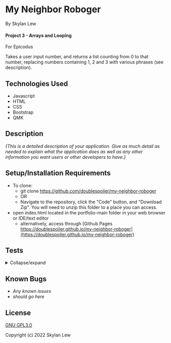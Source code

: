 
# My Neighbor Roboger

By Skylan Lew

#### Project 3 - Arrays and Looping

For Epicodus

Takes a user input number, and returns a list counting from 0 to that number, replacing numbers containing 1, 2 and 3 with various phrases (see description).

## Technologies Used

* Javascript
* HTML
* CSS
* Bootstrap
* QMK

## Description

_{This is a detailed description of your application. Give as much detail as needed to explain what the application does as well as any other information you want users or other developers to have.}_

## Setup/Installation Requirements

* To clone:
  * git clone https://github.com/doublespoiler/my-neighbor-roboger
  * OR
  * Navigate to the repository, click the "Code" button, and "Download Zip".  You will need to unzip this folder to a place you can access.
* open index.html located in the portfolio-main folder in your web browser or IDE/text editor
  * alternatively, access through [Github Pages https://doublespoiler.github.io/my-neighbor-roboger](https://doublespoiler.github.io/my-neighbor-roboger)

## Tests

<details>
  <summary>Collapse/expand</summary>
  <details>
    <summary>Describe countUp()</summary>
    Test 1: "It should return an array of numbers from 0 to the user's inputted number"
    <blockquote>
      Code: <br>
      countUp("5"); <br>
      Expected Result: <br> 
      [0, 1, 2, 3, 4, 5] <br>
    </blockquote>
    Test 2: "It should return false if the input is not fully a number" <br>
    Plan on if countUp===false (in handleSumbission) to show error "input is not a number"
    <blockquote>
      Code:  <br>
      countUp("hello6");  <br>
      Expected Result: <br> 
      false <br> 
    </blockquote>
    Test 3: "It should return false if the input blank" <br>
    Plan on if countUp===false (in handleSumbission) to show error "input is not a number" 
    <blockquote>
      Code:  <br>
      countUp("      "); <br>
      Expected Result: <br>
      false <br> 
    </blockquote>
    Test 4: "It should return an array with each digit of the input number being its own array entry"
    <blockquote>
      Code:  <br>
      countUp("123");  <br>
      Expected Result: <br> false <br>
    </blockquote>
  </details>


  <details>
    <summary>Describe beepBoop()</summary> 
    Test 1: "It should return an array that has the same elements as the input array, but with every '1' replaced with 'Beep!'"
    <blockquote>
      Code: <br>
      beepBoop(["0", "1", "2"]) <br>
      Expected Result: <br>
      ["0", "Beep!", "2"] <br>
    </blockquote>
    Test 2: "It should return an array that is a mirror of the input, but with every '1' replaced with 'Beep!' and every '2' replaced with 'Boop!'"
    <blockquote>
      Code: <br> 
      beepBoop(["0", "1", "2", "0", "2", "1"]) <br>
      Expected Result: <br>
      ["0", "Beep!", "Boop!", "0", "Boop!", "Beep!"]<br>
    </blockquote>
    Test 3: "It should return an array that is a mirror of the input, but with every '1' replaced with 'Beep!', every '2' replaced with 'Boop!' and every 3 replaced with 'Won't you be my neighbor?'"
    <blockquote>
      Code: <br>
      beepBoop(["3", "0", "1", "2", "3", "0", "2", "1"])<br> 
      Expected Result: ["Won't you be my neighbor?", "0", "Beep!", "Boop!", "Won't you be my neighbor?" "0", "Boop!", "Beep!"]<br>
    </blockquote>
    Test 4: "It will console.log() an array made of the element's individual digits if the element is greater than 9."<br> <!--This is the part where I realized I didn't take into account numbers larger than 11 for the rules -->
    <blockquote>
      Code: <br>
      beepBoop(["1234"])<br>
      Expected Result: ["1", "2", "3", "4"]<br>
    </blockquote>
    Test 5: "It will return 'Won't you be my neighbor' to the new array if the element has a 3 and is larger than 9, even if it has a 1 or 2 in it, regardless of position."<br> <!-- This test seems like a large jump, but it is not much code. -->
    <blockquote>
      Code: <br>
      beepBoop(["31", "1", "113"])<br>
      Expected Result: ["Won't you be my neighbor?", "Beep!", "Won't you be my neighbor?"]<br>
    </blockquote>
    Test 6: "It will return 'Boop!' to the new array if the element has a 2, but not a 3, and is larger than 9, even if it has a 1 in it, regardless of position."<br> 
    <blockquote>
      Code: <br>
      beepBoop(["23", "1", "112"])<br>
      Expected Result: ["Won't you be my neighbor?", "Beep!", "Boop!"]<br>
    </blockquote>
    Test 7: "It will return 'Beep!' to the new array if the element is greater than 9, and contains a 1, but not a 2 or 3"
    <blockquote>
      Code: <br> 
      beepBoop(["11", "312", "211", "1", "991"])<br>
      Expected Result: <br>
      beepBoop(["Beep!", "Won't you be my neighbor?", "Boop!", "Beep!", "Beep!"])<br>
    </blockquote>
  </details>

  <details>
    <summary>Describe countUp()</summary>  
    Test 2: 
    <blockquote>
      Code: <br> 
      <br>
      Expected Result: <br>
      <br>
    </blockquote>
  </details>
</details>


## Known Bugs

* _Any known issues_
* _should go here_

## License

[GNU GPL3.0](https://choosealicense.com/licenses/gpl-3.0/)

Copyright (c) 2022 Skylan Lew